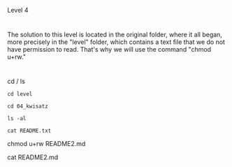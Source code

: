 Level 4
#
 The solution to this level is located in the original folder, where it all began, more precisely in the "level" folder, which contains a text file that we do not have permission to read. That's why we will use the command "chmod u+rw."
#
cd /
	ls 
 
	cd level
 
	cd 04_kwisatz
 
	ls -al
 
	cat README.txt

 chmod u+rw README2.md

 cat README2.md
#
